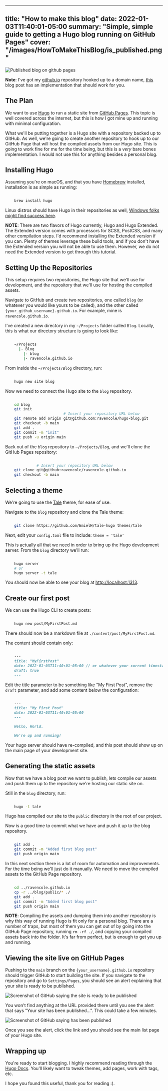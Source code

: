 
---
title: "How to make this blog"
date: 2022-01-03T11:40:01-05:00
summary: "Simple, simple guide to getting a Hugo blog running on GitHub Pages"
cover: "/images/HowToMakeThisBlog/is_published.png"
---

![Published blog on github pages](/images/HowToMakeThisBlog/is_published.png)

**Note**: I've got my [github.io](https://github.com/ravencole/ravencole.github.io) repository hooked up to a domain name, [this](https://dev.to/nickymarino/pointing-a-github-pages-repo-to-a-hover-domain-105e) blog post has an implementation that should work for you.

## The Plan
We want to use [Hugo](https://gohugo.io/) to run a static site from [GitHub Pages](https://pages.github.com/). This topic is well covered across the internet, but this is how I got mine up and running with minimal configuration.

What we'll be putting together is a Hugo site with a repository backed up to GitHub. As well, we're going to create another repository to hook up to our GitHub Page that will host the compiled assets from our Hugo site.
This is going to work fine for me for the time being, but this is a _very_ bare bones implementation. I would not use this for anything besides a personal blog.

## Installing Hugo

Assuming you're on macOS, and that you have [Homebrew](https://brew.sh/) installed, installation is as simple as running:

```bash

	brew install hugo

```

Linux distros should have Hugo in their repositories as well, [Windows folks might find success here](https://wiki.archlinux.org/title/Dual_boot_with_Windows).

**NOTE**: There are two flavors of Hugo currently, Hugo and Hugo Extended. The Extended version comes with processors for SCSS, PostCSS, and many other compilation steps. I'd recommend installing the Extended version if you can. Plenty of themes leverage these build tools, and if you don't have the Extended version you will not be able to use them. However, we do not need the Extended version to get through this tutorial.

## Setting Up the Repositories

This setup requires two repositories, the Hugo site that we'll use for development, and the repository that we'll use for hosting the compiled assets. 

Navigate to GitHub and create two repositories, one called `blog` (or whatever you would like yours to be called), and the other called `{your_github_username}.github.io`. 
For example, mine is `ravencole.github.io`.

I've created a new directory in my `~/Projects` folder called `Blog`.
Locally, this is what our directory structure is going to look like:

```bash

	~/Projects
	  |- Blog
	    |- blog
	    |- ravencole.github.io

```

From inside the `~/Projects/Blog` directory, run:

```bash

	hugo new site blog

```

Now we need to connect the Hugo site to the `blog` repository.

```bash

	cd blog
	git init
	                      # Insert your repository URL below
	git remote add origin git@github.com:ravencole/hugo-blog.git 
	git checkout -b main
	git add .
	git commit -m "init"
	git push -u origin main

```

Back out of the `blog` repository to `~/Projects/Blog`, and we'll clone the GitHub Pages repository:

```bash

	          # Insert your repository URL below
	git clone git@github:ravencole/ravencole.github.io 
	git checkout -b main

```

## Selecting a theme

We're going to use the [Tale](https://github.com/EmielH/tale-hugo) theme, for ease of use.

Navigate to the `blog` repository and clone the Tale theme:

```bash

	git clone https://github.com/EmielH/tale-hugo themes/tale

```

Next, edit your `config.toml` file to include: `theme = 'tale'`

This is actually all that we need in order to bring up the Hugo development server. From the `blog` directory we'll run:

```bash

	hugo server 
	# or
	hugo server -t tale

```

You should now be able to see your blog at [http://localhost:1313](http://localhost:1313).

## Create our first post

We can use the Hugo CLI to create posts:

```bash

	hugo new post/MyFirstPost.md

```

There should now be a markdown file at `./content/post/MyFirstPost.md`.

The content should contain only:

```markdown

	---
	title: "MyFirstPost"
	date: 2022-01-03T11:40:01-05:00 // or whatever your current timestamp is
	draft: true
	---

```

Edit the title parameter to be something like "My First Post", remove the `draft` parameter, and add some content below the configuration:

```markdown

	---
	title: "My First Post"
	date: 2022-01-03T11:40:01-05:00
	---

	Hello, World.

	We're up and running!

```

Your hugo server should have re-compiled, and this post should show up on the main page of your development site.

## Generating the static assets

Now that we have a blog post we want to publish, lets compile our assets and push them up to the repository we're hosting our static site on.

Still in the `blog` directory, run:

```bash

	hugo -t tale

```

Hugo has compiled our site to the `public` directory in the root of our project.

Now is a good time to commit what we have and push it up to the blog repository.

```bash

	git add .
	git commit -m "Added first blog post"
	git push origin main

```

In this next section there is a lot of room for automation and improvements. For the time being we'll just do it manually.
We need to move the compiled assets to the GitHub Page repository. 

```bash

	cd ../ravencole.github.io
	cp -r ../blog/public/* ./
	git add .
	git commit -m "Added first blog post"
	git push origin main

```

**NOTE**: Compiling the assets and dumping them into another repository is why this way of running Hugo is fit only for a personal blog. There are a number of traps, but most of them you can get out of by going into the GitHub Page repository, running `rm -rf ./`, and copying your compiled assets back into the folder. It's far from perfect, but is enough to get you up and running. 

## Viewing the site live on GitHub Pages

Pushing to the `main` branch on the `{your_username}.github.io` repository should trigger GitHub to start building the site. If you navigate to the repository and go to `Settings/Pages`, you should see an alert explaining that your site is ready to be published. 

![Screenshot of GitHub saying the site is ready to be published](/images/HowToMakeThisBlog/ready.png)

You won't find anything at the URL provided there until you see the alert that says "Your site has been published...". This could take a few minutes. 

![Screenshot of GitHub saying has been published](/images/HowToMakeThisBlog/is_published.png)

Once you see the alert, click the link and you should see the main list page of your Hugo site. 

## Wrapping up

You're ready to start blogging. I highly recommend reading through the [Hugo Docs](https://gohugo.io/documentation/). You'll likely want to tweak themes, add pages, work with tags, etc. 

I hope you found this useful, thank you for reading :).